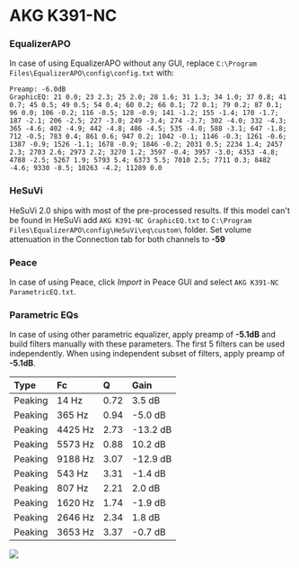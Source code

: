 # AKG K391-NC

### EqualizerAPO
In case of using EqualizerAPO without any GUI, replace `C:\Program Files\EqualizerAPO\config\config.txt`
with:
```
Preamp: -6.0dB
GraphicEQ: 21 0.0; 23 2.3; 25 2.0; 28 1.6; 31 1.3; 34 1.0; 37 0.8; 41 0.7; 45 0.5; 49 0.5; 54 0.4; 60 0.2; 66 0.1; 72 0.1; 79 0.2; 87 0.1; 96 0.0; 106 -0.2; 116 -0.5; 128 -0.9; 141 -1.2; 155 -1.4; 170 -1.7; 187 -2.1; 206 -2.5; 227 -3.0; 249 -3.4; 274 -3.7; 302 -4.0; 332 -4.3; 365 -4.6; 402 -4.9; 442 -4.8; 486 -4.5; 535 -4.0; 588 -3.1; 647 -1.8; 712 -0.5; 783 0.4; 861 0.6; 947 0.2; 1042 -0.1; 1146 -0.3; 1261 -0.6; 1387 -0.9; 1526 -1.1; 1678 -0.9; 1846 -0.2; 2031 0.5; 2234 1.4; 2457 2.3; 2703 2.6; 2973 2.2; 3270 1.2; 3597 -0.4; 3957 -3.0; 4353 -4.8; 4788 -2.5; 5267 1.9; 5793 5.4; 6373 5.5; 7010 2.5; 7711 0.3; 8482 -4.6; 9330 -8.5; 10263 -4.2; 11289 0.0
```

### HeSuVi
HeSuVi 2.0 ships with most of the pre-processed results. If this model can't be found in HeSuVi add
`AKG K391-NC GraphicEQ.txt` to `C:\Program Files\EqualizerAPO\config\HeSuVi\eq\custom\` folder.
Set volume attenuation in the Connection tab for both channels to **-59**

### Peace
In case of using Peace, click *Import* in Peace GUI and select `AKG K391-NC ParametricEQ.txt`.

### Parametric EQs
In case of using other parametric equalizer, apply preamp of **-5.1dB** and build filters manually
with these parameters. The first 5 filters can be used independently.
When using independent subset of filters, apply preamp of **-5.1dB**.

| Type    | Fc      |    Q | Gain     |
|:--------|:--------|:-----|:---------|
| Peaking | 14 Hz   | 0.72 | 3.5 dB   |
| Peaking | 365 Hz  | 0.94 | -5.0 dB  |
| Peaking | 4425 Hz | 2.73 | -13.2 dB |
| Peaking | 5573 Hz | 0.88 | 10.2 dB  |
| Peaking | 9188 Hz | 3.07 | -12.9 dB |
| Peaking | 543 Hz  | 3.31 | -1.4 dB  |
| Peaking | 807 Hz  | 2.21 | 2.0 dB   |
| Peaking | 1620 Hz | 1.74 | -1.9 dB  |
| Peaking | 2646 Hz | 2.34 | 1.8 dB   |
| Peaking | 3653 Hz | 3.37 | -0.7 dB  |

![](https://raw.githubusercontent.com/jaakkopasanen/AutoEq/master/results/rtings/sbaf-serious/AKG%20K391-NC/AKG%20K391-NC.png)